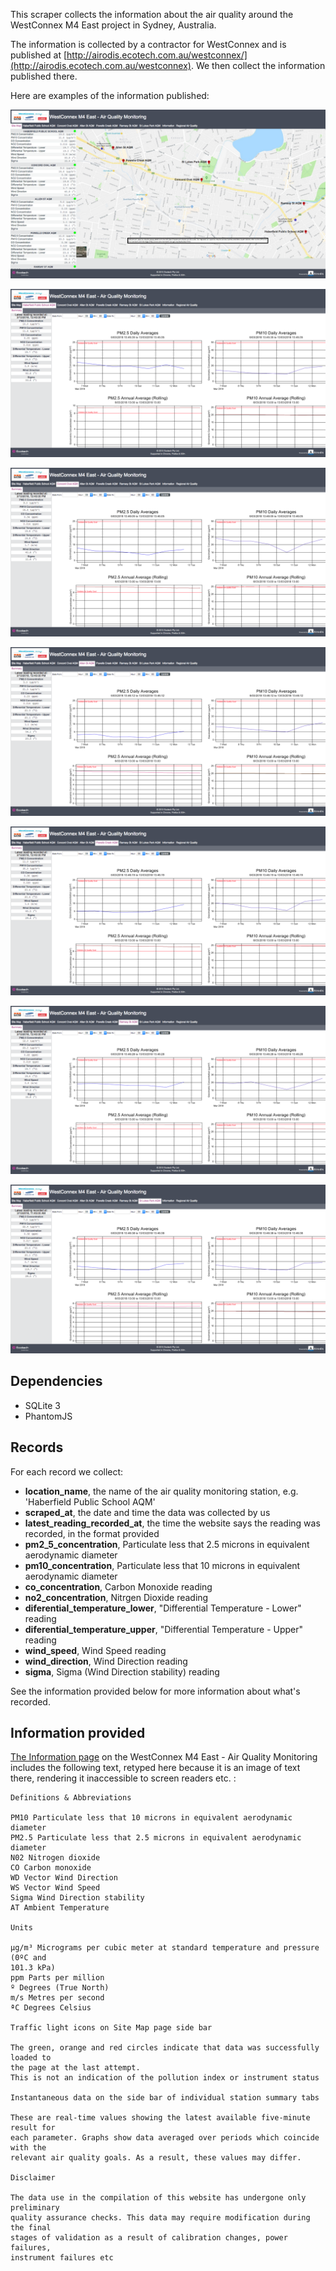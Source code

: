 This scraper collects the information about the air quality around the
WestConnex M4 East project in Sydney, Australia.

The information is collected by a contractor for WestConnex and is published at [http://airodis.ecotech.com.au/westconnex/](http://airodis.ecotech.com.au/westconnex).
We then collect the information published there.

Here are examples of the information published:

![Screenshot of the homepage](2018-03-13_homepage.png)

![Screenshop of the Haberfield Public School AQM page](2018-03-13_haberfield_page.png)

![Screenshop of the Concord Oval AQM page](2018-03-13_concord_oval_page.png)

![Screenshop of the Allen St AQM page](2018-03-13_allen_st_page.png)

![Screenshop of the Powells Creek AQM page](2018-03-13_powells_creek_page.png)

![Screenshop of the Ramsay St AQM page](2018-03-13_ramsay_st_page.png)

![Screenshop of the St Lukes Park AQM page](2018-03-13_st_lukes_park_page.png)

## Dependencies

* SQLite 3
* PhantomJS

## Records

For each record we collect:

* **location_name**, the name of the air quality monitoring station, e.g.  'Haberfield Public School AQM'
* **scraped_at**, the date and time the data was collected by us
* **latest_reading_recorded_at**, the time the website says the reading was
  recorded, in the format provided
* **pm2_5_concentration**, Particulate less that 2.5 microns in equivalent aerodynamic diameter
* **pm10_concentration**, Particulate less that 10 microns in equivalent aerodynamic diameter
* **co_concentration**, Carbon Monoxide reading
* **no2_concentration**, Nitrgen Dioxide reading
* **diferential_temperature_lower**, "Differential Temperature - Lower" reading
* **diferential_temperature_upper**, "Differential Temperature - Upper" reading
* **wind_speed**, Wind Speed reading
* **wind_direction**, Wind Direction reading
* **sigma**, Sigma (Wind Direction stability) reading

See the information provided below for more information about what's recorded.

## Information provided

[The Information page](http://airodis.ecotech.com.au/westconnex/index.html?site=6&station=0)
on the WestConnex M4 East - Air Quality Monitoring includes the following text,
retyped here because it is an image of text there, rendering it inaccessible to screen readers etc. :

```
Definitions & Abbreviations

PM10 Particulate less that 10 microns in equivalent aerodynamic diameter
PM2.5 Particulate less that 2.5 microns in equivalent aerodynamic diameter
N02 Nitrogen dioxide
CO Carbon monoxide
WD Vector Wind Direction
WS Vector Wind Speed
Sigma Wind Direction stability
AT Ambient Temperature

Units

µg/m³ Micrograms per cubic meter at standard temperature and pressure (0ºC and
101.3 kPa)
ppm Parts per million
º Degrees (True North)
m/s Metres per second
ªC Degrees Celsius

Traffic light icons on Site Map page side bar

The green, orange and red circles indicate that data was successfully loaded to
the page at the last attempt.
This is not an indication of the pollution index or instrument status

Instantaneous data on the side bar of individual station summary tabs

These are real-time values showing the latest available five-minute result for
each parameter. Graphs show data averaged over periods which coincide with the
relevant air quality goals. As a result, these values may differ.

Disclaimer

The data use in the compilation of this website has undergone only preliminary
quality assurance checks. This data may require modification during the final
stages of validation as a result of calibration changes, power failures,
instrument failures etc
```
